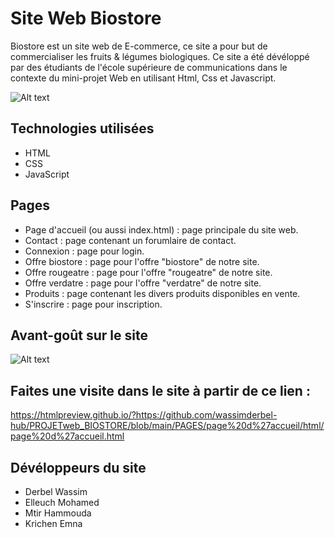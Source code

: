 # Site Web Biostore
Biostore est un site web de E-commerce, ce site a pour but de commercialiser les fruits & légumes biologiques. Ce site a été dévéloppé par des
étudiants de l'école supérieure de communications dans le contexte du mini-projet Web en utilisant Html, Css et Javascript.

![Alt text](https://bitbucket.org/wassimderbel/biostore/downloads/Biostore1.PNG "Preview")
## Technologies utilisées 

* HTML
* CSS
* JavaScript
## Pages 
* Page d'accueil (ou aussi index.html) : page principale du site web.
* Contact : page contenant un forumlaire de contact.
* Connexion : page pour login.
* Offre biostore : page pour l'offre "biostore" de notre site.
* Offre rougeatre : page pour l'offre "rougeatre" de notre site.
* Offre verdatre : page pour l'offre "verdatre" de notre site.
* Produits : page contenant les divers produits disponibles en vente.
* S'inscrire : page pour inscription.
## Avant-goût sur le site
![Alt text](https://bitbucket.org/wassimderbel/biostore/downloads/bstre_1.PNG "Preview")

## Faites une visite dans le site à partir de ce lien : 
https://htmlpreview.github.io/?https://github.com/wassimderbel-hub/PROJETweb_BIOSTORE/blob/main/PAGES/page%20d%27accueil/html/page%20d%27accueil.html

## Dévéloppeurs du site 

* Derbel Wassim
* Elleuch Mohamed
* Mtir Hammouda
* Krichen Emna
